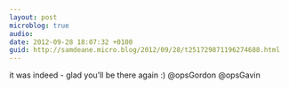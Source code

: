 ```yaml
---
layout: post
microblog: true
audio: 
date: 2012-09-28 18:07:32 +0100
guid: http://samdeane.micro.blog/2012/09/28/t251729871196274688.html
---
```

it was indeed - glad you’ll be there again :) @opsGordon @opsGavin
